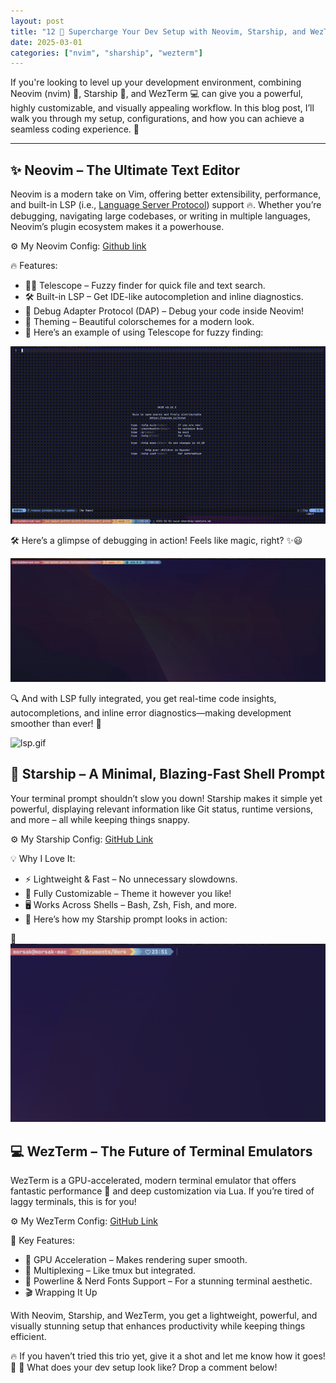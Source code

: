 ```yaml
---
layout: post
title: "12 🚀 Supercharge Your Dev Setup with Neovim, Starship, and WezTerm"
date: 2025-03-01
categories: ["nvim", "sharship", "wezterm"]
---
```


If you're looking to level up your development environment, combining Neovim (nvim) 📝, Starship 🚀, and WezTerm 💻 can give you a powerful, highly customizable, and visually appealing workflow. 
In this blog post, I’ll walk you through my setup, configurations, and how you can achieve a seamless coding experience. 🎯

---

## ✨ Neovim – The Ultimate Text Editor

Neovim is a modern take on Vim, offering better extensibility, performance, and built-in LSP (i.e., [Language Server Protocol](https://en.wikipedia.org/wiki/Language_Server_Protocol)) support 🔥.
Whether you’re debugging, navigating large codebases, or writing in multiple languages, Neovim’s plugin ecosystem makes it a powerhouse.

⚙️ My Neovim Config: [Github link](https://github.com/see-quick/dotfiles/tree/main/nvim)

🔥 Features:
- 🕵️‍♂️ Telescope – Fuzzy finder for quick file and text search.
- 🛠️ Built-in LSP – Get IDE-like autocompletion and inline diagnostics.
- 🐞 Debug Adapter Protocol (DAP) – Debug your code inside Neovim!
- 🎨 Theming – Beautiful colorschemes for a modern look.
- 🔹 Here’s an example of using Telescope for fuzzy finding:

![Telescope in Action](../../assets/images/13/telescope_magic.gif)

🛠️ Here’s a glimpse of debugging in action!
Feels like magic, right? ✨😃

![debugging.gif](../../assets/images/13/debugging.gif)

🔍 And with LSP fully integrated, you get real-time code insights, autocompletions, and inline error diagnostics—making development smoother than ever! 🚀

![lsp.gif](../../assets/images/13/lsp.gif)

## 🚀 Starship – A Minimal, Blazing-Fast Shell Prompt

Your terminal prompt shouldn’t slow you down! Starship makes it simple yet powerful, displaying relevant information like Git status, runtime versions, and more – all while keeping things snappy.

⚙️ My Starship Config: [GitHub Link](https://github.com/see-quick/dotfiles/blob/main/starship.toml)

💡 Why I Love It:

- ⚡ Lightweight & Fast – No unnecessary slowdowns.
- 🎨 Fully Customizable – Theme it however you like!
- 🖥️ Works Across Shells – Bash, Zsh, Fish, and more.
- 🔹 Here’s how my Starship prompt looks in action:

📸 ![sharship_configuration.png](../../assets/images/13/sharship_configuration.png)

## 💻 WezTerm – The Future of Terminal Emulators

WezTerm is a GPU-accelerated, modern terminal emulator that offers fantastic performance 🚀 and deep customization via Lua. If you’re tired of laggy terminals, this is for you!

⚙️ My WezTerm Config: [GitHub Link](https://github.com/see-quick/dotfiles/blob/main/wezterm/wezterm.lua)

🎯 Key Features:
- 🚀 GPU Acceleration – Makes rendering super smooth.
- 🔗 Multiplexing – Like tmux but integrated.
- 🎨 Powerline & Nerd Fonts Support – For a stunning terminal aesthetic.
- 🎬 Wrapping It Up

With Neovim, Starship, and WezTerm, you get a lightweight, powerful, and visually stunning setup that enhances productivity while keeping things efficient.

🔥 If you haven’t tried this trio yet, give it a shot and let me know how it goes! 🚀
💬 What does your dev setup look like? Drop a comment below!

